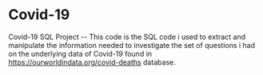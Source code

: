 # Covid-19
Covid-19 SQL Project
-- This code is the SQL code i used to extract and manipulate the information needed to investigate the set of questions i had on the underlying data of Covid-19
found in https://ourworldindata.org/covid-deaths database.
